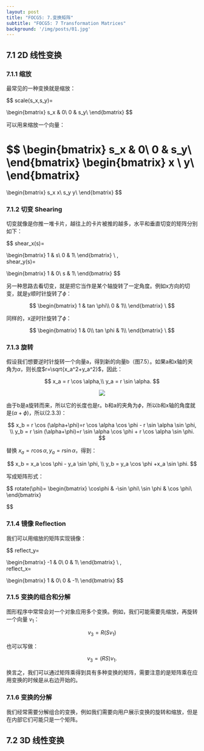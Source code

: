 ```yaml
---
layout: post
title: "FOCG5: 7.变换矩阵"
subtitle: "FOCG5: 7 Transformation Matrices"
background: '/img/posts/01.jpg'
---
```




## 7.1 2D 线性变换

### 7.1.1 缩放

最常见的一种变换就是缩放：

$$
scale(s_x,s_y)=

\begin{bmatrix}
s_x & 0\\
0 & s_y\\
\end{bmatrix}
$$

可以用来缩放一个向量：

$$
\begin{bmatrix}
s_x & 0\\
0 & s_y\\
\end{bmatrix}
\begin{bmatrix}
x \\
y\\
\end{bmatrix}
=
\begin{bmatrix}
s_x x\\
s_y y\\
\end{bmatrix}
$$

### 7.1.2 切变 Shearing

切变就像是你推一堆卡片，越往上的卡片被推的越多，水平和垂直切变的矩阵分别如下：

$$
shear\_x(s)=

\begin{bmatrix}
1 & s\\
0 & 1\\
\end{bmatrix}
\ 
,
\
shear\_y(s)=

\begin{bmatrix}
1 & 0\\
s & 1\\
\end{bmatrix}
$$

另一种思路去看切变，就是把它当作是某个轴旋转了一定角度。例如x方向的切变，就是y顺时针旋转了$\phi$：

$$
\begin{bmatrix}
1 & tan \phi\\
0 & 1\\
\end{bmatrix}
\ 
$$

同样的，x逆时针旋转了$\phi$：

$$
\begin{bmatrix}
1 & 0\\
tan \phi & 1\\
\end{bmatrix}
\ 
$$


### 7.1.3 旋转

假设我们想要逆时针旋转一个向量a，得到新的向量b（图7.5）。如果a和x轴的夹角为$\alpha$，则长度$r=\sqrt{x_a^2+y_a^2}$，因此：

$$
x_a = r \cos \alpha,\\
y_a = r \sin \alpha.
$$

<div style="text-align: center">
<img src="/img/posts/7 Transformation Matrices/1.png"/>
</div>

由于b是a旋转而来，所以它的长度也是r。b和a的夹角为$\phi$，所以b和x轴的角度就是$(\alpha+\phi)$，所以(2.3.3)：

$$
x_b = r \cos (\alpha+\phi)=r \cos \alpha \cos \phi - r \sin \alpha \sin \phi, \\
y_b = r \sin (\alpha+\phi)=r \sin \alpha \cos \phi + r \cos \alpha \sin \phi.
$$

替换 $x_a = r \cos \alpha , y_a= r\sin \alpha$，得到：

$$
x_b = x_a \cos \phi - y_a  \sin \phi, \\
y_b = y_a  \cos \phi +x_a  \sin \phi.
$$

写成矩阵形式：

$$
rotate(\phi)=
\begin{bmatrix}
\cos\phi & -\sin \phi\\
\sin \phi & \cos \phi\\
\end{bmatrix}

$$

### 7.1.4 镜像 Reflection

我们可以用缩放的矩阵实现镜像：

$$
reflect\_y=

\begin{bmatrix}
-1 & 0\\
0 & 1\\
\end{bmatrix}
\ 
,
\
reflect\_x=

\begin{bmatrix}
1 & 0\\
0 & -1\\
\end{bmatrix}
$$

### 7.1.5 变换的组合和分解

图形程序中常常会对一个对象应用多个变换。例如，我们可能需要先缩放，再旋转一个向量 $v_1$：

$$
v_3 = R(S v_1)
$$

也可以写做：

$$
v_3 = (RS)v_1.
$$

换言之，我们可以通过矩阵乘得到具有多种变换的矩阵，需要注意的是矩阵乘在应用变换的时候是从右边开始的。

### 7.1.6 变换的分解

我们经常需要分解组合的变换，例如我们需要向用户展示变换的旋转和缩放，但是在内部它们可能只是一个矩阵。

## 7.2 3D 线性变换